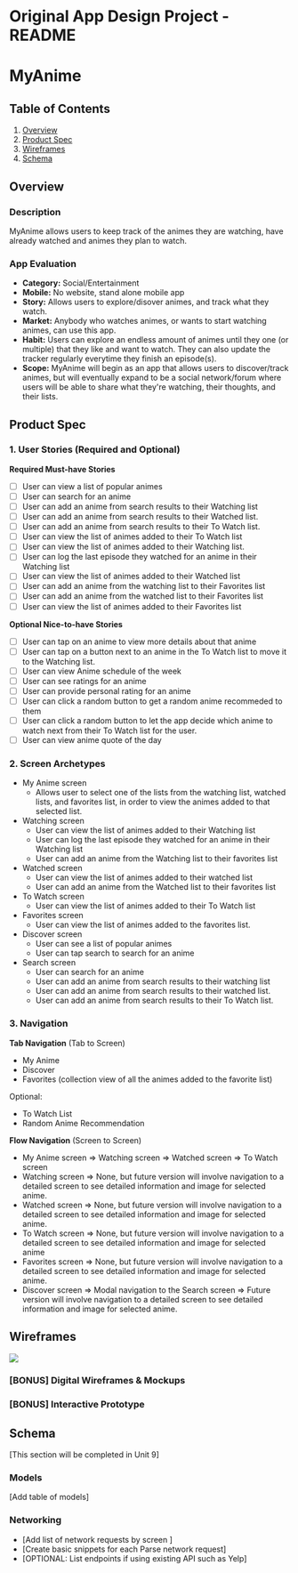 Original App Design Project - README 
===

# MyAnime

## Table of Contents
1. [Overview](#Overview)
1. [Product Spec](#Product-Spec)
1. [Wireframes](#Wireframes)
2. [Schema](#Schema)

## Overview
### Description
MyAnime allows users to keep track of the animes they are watching, have already watched and animes they plan to watch.

### App Evaluation
- **Category:** Social/Entertainment 
- **Mobile:** No website, stand alone mobile app
- **Story:** Allows users to explore/disover animes, and track what they watch. 
- **Market:** Anybody who watches animes, or wants to start watching animes, can use this app.
- **Habit:** Users can explore an endless amount of animes until they one (or multiple) that they like and want to watch. They can also update the tracker regularly everytime they finish an episode(s).
- **Scope:** MyAnime will begin as an app that allows users to discover/track animes, but will eventually expand to be a social network/forum where users will be able to share what they're watching, their thoughts, and their lists. 

## Product Spec

### 1. User Stories (Required and Optional)

**Required Must-have Stories**

* [ ] User can view a list of popular animes
* [ ] User can search for an anime
* [ ] User can add an anime from search results to their Watching list
* [ ] User can add an anime from search results to their Watched list.
* [ ] User can add an anime from search results to their To Watch list.
* [ ] User can view the list of animes added to their To Watch list
* [ ] User can view the list of animes added to their Watching list.
* [ ] User can log the last episode they watched for an anime in their Watching list 
* [ ] User can view the list of animes added to their Watched list
* [ ] User can add an anime from the watching list to their Favorites list
* [ ] User can add an anime from the watched list to their Favorites list
* [ ] User can view the list of animes added to their Favorites list

**Optional Nice-to-have Stories**
* [ ] User can tap on an anime to view more details about that anime
* [ ] User can tap on a button next to an anime in the To Watch list to move it to the Watching list. 
* [ ] User can view Anime schedule of the week
* [ ] User can see ratings for an anime
* [ ] User can provide personal rating for an anime
* [ ] User can click a random button to get a random anime recommeded to them
* [ ] User can click a random button to let the app decide which anime to watch next from their To Watch list for the user.
* [ ] User can view anime quote of the day

### 2. Screen Archetypes

* My Anime screen
     * Allows user to select one of the lists from the watching list, watched lists, and favorites list, in order to view the animes added to that selected list.
* Watching screen
    * User can view the list of animes added to their Watching list
    * User can log the last episode they watched for an anime in their Watching list 
    * User can add an anime from the Watching list to their favorites list
* Watched screen 
     * User can view the list of animes added to their watched list
     * User can add an anime from the Watched list to their favorites list
* To Watch screen
    * User can view the list of animes added to their To Watch list
* Favorites screen
    * User can view the list of animes added to the favorites list.
* Discover screen
    * User can see a list of popular animes 
    * User can tap search to search for an anime
* Search screen
    * User can search for an anime
    * User can add an anime from search results to their watching list
    * User can add an anime from search results to their watched list.
    * User can add an anime from search results to their To Watch list.
### 3. Navigation

**Tab Navigation** (Tab to Screen)

* My Anime
* Discover 
* Favorites (collection view of all the animes added to the favorite list)

Optional:
* To Watch List 
* Random Anime Recommendation

**Flow Navigation** (Screen to Screen)

* My Anime screen 
    => Watching screen
    => Watched screen
    => To Watch screen
* Watching screen
     => None, but future version will involve navigation to a detailed screen to see detailed information and image for selected anime.
* Watched screen
     => None, but future version will involve navigation to a detailed screen to see detailed information and image for selected anime.
* To Watch screen
    => None, but future version will involve navigation to a detailed screen to see detailed information and image for selected anime
* Favorites screen
    => None, but future version will involve navigation to a detailed screen to see detailed information and image for selected anime.
* Discover screen
   => Modal navigation to the Search screen
   => Future version will involve navigation to a detailed screen to see detailed information and image for selected anime. 


## Wireframes
![](https://i.imgur.com/scpmRy4.jpg)


### [BONUS] Digital Wireframes & Mockups

### [BONUS] Interactive Prototype

## Schema 
[This section will be completed in Unit 9]
### Models
[Add table of models]
### Networking
- [Add list of network requests by screen ]
- [Create basic snippets for each Parse network request]
- [OPTIONAL: List endpoints if using existing API such as Yelp]
